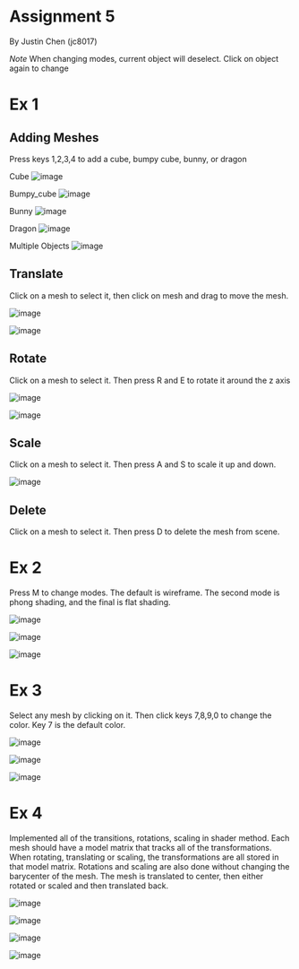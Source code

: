 # Assignment 5

By Justin Chen (jc8017)

*Note* When changing modes, current object will deselect. Click on object again to change 

# Ex 1

## Adding Meshes

Press keys 1,2,3,4 to add a cube, bumpy cube, bunny, or dragon

Cube
![image](./cube.png)

Bumpy_cube
![image](./bumpyCube.png)

Bunny 
![image](./bunny.png)

Dragon
![image](./dragon.png)

Multiple Objects
![image](./multiple.png)

## Translate 

Click on a mesh to select it, then click on mesh and drag to move the mesh.

![image](./translateBunny.png)

![image](./flatShadingTrans.png)

## Rotate

Click on a mesh to select it. Then press R and E to rotate it around the z axis

![image](./rotateBunny.png)

![image](./flatShadingRotate.png)

## Scale

Click on a mesh to select it. Then press A and S to scale it up and down.

![image](./scaleBunny.png)

## Delete

Click on a mesh to select it. Then press D to delete the mesh from scene.

# Ex 2

Press M to change modes. The default is wireframe. The second mode is phong shading, and the final is flat shading.

![image](./bunny.png)

![image](./phongShading.png)

![image](./flatShading.png)

# Ex 3

Select any mesh by clicking on it. Then click keys 7,8,9,0 to change the color. Key 7 is the default color.

![image](./colorBunny.png)

![image](./colorDragon.png)

![image](./bumpyColor.png)

# Ex 4

Implemented all of the transitions, rotations, scaling in shader method. Each mesh should have a model matrix that tracks all of the transformations. When rotating, translating or scaling, the transformations are all stored in that model matrix. Rotations and scaling are also done without changing the barycenter of the mesh. The mesh is translated to center, then either rotated or scaled and then translated back. 

![image](./Mesh.png)

![image](./code1.png)

![image](./code2.png)

![image](./code3.png)


